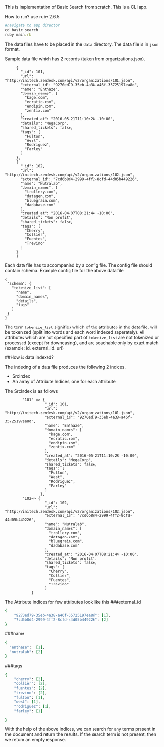 This is implementation of Basic Search from scratch. This is a CLI app. 

How to run?
use ruby 2.6.5

```ruby
#navigate to app director 
cd basic_search 
ruby main.rb
```

The data files have to be placed in the `data` directory. The data file is in ``json`` format.

Sample data file which has 2 records (taken from organizations.json). 

```[
     {
       "_id": 101,
       "url": "http://initech.zendesk.com/api/v2/organizations/101.json",
       "external_id": "9270ed79-35eb-4a38-a46f-35725197ea8d",
       "name": "Enthaze",
       "domain_names": [
         "kage.com",
         "ecratic.com",
         "endipin.com",
         "zentix.com"
       ],
       "created_at": "2016-05-21T11:10:28 -10:00",
       "details": "MegaCorp",
       "shared_tickets": false,
       "tags": [
         "Fulton",
         "West",
         "Rodriguez",
         "Farley"
       ]
     },
     {
       "_id": 102,
       "url": "http://initech.zendesk.com/api/v2/organizations/102.json",
       "external_id": "7cd6b8d4-2999-4ff2-8cfd-44d05b449226",
       "name": "Nutralab",
       "domain_names": [
         "trollery.com",
         "datagen.com",
         "bluegrain.com",
         "dadabase.com"
       ],
       "created_at": "2016-04-07T08:21:44 -10:00",
       "details": "Non profit",
       "shared_tickets": false,
       "tags": [
         "Cherry",
         "Collier",
         "Fuentes",
         "Trevino"
       ]
     }
     ]
 ```

Each data file has to accompanied by a config file. The config file should contain schema. Example config file for the above data file

```
{
 "schema": {
   "tokenize_list": [
     "name",
     "domain_names",
     "details",
     "tags"
   ]
 }
}
```

The term `tokenize_list` signifies which of the attributes in the data file, will be tokenized (split into words and each word indexed seperately). All attributes which are not specified part of `tokenize_list` are not tokenized or processed (except for downcasing), and are seachable only by exact match (example: id, external_id, url)


##How is data indexed?


The indexing of a data file produces the following 2 indices.

- SrcIndex
- An array of Attribute Indices, one for each attribute

The SrcIndex is as follows
       
```
        "101" => {
                  "_id": 101,
                  "url": "http://initech.zendesk.com/api/v2/organizations/101.json",
                  "external_id": "9270ed79-35eb-4a38-a46f-35725197ea8d",
                  "name": "Enthaze",
                  "domain_names": [
                    "kage.com",
                    "ecratic.com",
                    "endipin.com",
                    "zentix.com"
                  ],
                  "created_at": "2016-05-21T11:10:28 -10:00",
                  "details": "MegaCorp",
                  "shared_tickets": false,
                  "tags": [
                    "Fulton",
                    "West",
                    "Rodriguez",
                    "Farley"
                  ]
                },
        "102=> {
                  "_id": 102,
                  "url": "http://initech.zendesk.com/api/v2/organizations/102.json",
                  "external_id": "7cd6b8d4-2999-4ff2-8cfd-44d05b449226",
                  "name": "Nutralab",
                  "domain_names": [
                    "trollery.com",
                    "datagen.com",
                    "bluegrain.com",
                    "dadabase.com"
                  ],
                  "created_at": "2016-04-07T08:21:44 -10:00",
                  "details": "Non profit",
                  "shared_tickets": false,
                  "tags": [
                    "Cherry",
                    "Collier",
                    "Fuentes",
                    "Trevino"
                  ]
            }
```

The Attribute indices for few attributes look like this 
###external_id 

```ruby
{
    "9270ed79-35eb-4a38-a46f-35725197ea8d": [1],
    "7cd6b8d4-2999-4ff2-8cfd-44d05b449226": [2]
}
```

###name

```ruby
{
  "enthaze":  [1], 
  "nutralab": [2]
}

```

###tags
```ruby
{
    "cherry": [2],
    "collier": [2],
    "fuentes": [2],
    "trevino": [2],
    "fulton": [1],
    "west": [1],
    "rodriguez": [1],
    "farley": [1]

}

```

With the help of the above indices, we can search for any terms present in the document and return the results. If the search term is not present, then we return an empty response. 